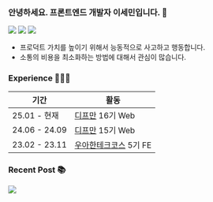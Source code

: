### 안녕하세요. 프론트엔드 개발자 이세민입니다. 👋

<a href="mailto:semnil5202@gmail.com"><img src="https://img.shields.io/badge/Gmail-D14836?style=for-the-badge&logo=Gmail&logoColor=white"/></a>
<a href="https://velog.io/@semnil5202/posts" target="_blank"><img src="https://img.shields.io/badge/Velog-00C689?style=for-the-badge&logo=Velog&logoColor=white"/></a>
<a href="https://se-een.vercel.app/" target="_blank"><img src="https://img.shields.io/badge/Portfolio-2A392F?style=for-the-badge&logo=ReadTheDocs&logoColor=white"/></a>

- 프로덕트 가치를 높이기 위해서 능동적으로 사고하고 행동합니다.
- 소통의 비용을 최소화하는 방법에 대해서 관심이 많습니다.

### Experience 🧑🏻‍💻
| 기간 | 활동 |
| ---- | ---- |
| 25.01 - 현재 | [디프만](https://github.com/depromeet) 16기 Web |
| 24.06 - 24.09 | [디프만](https://github.com/depromeet) 15기 Web |
| 23.02 - 23.11 | [우아한테크코스](https://github.com/woowacourse) 5기 FE |

### Recent Post 📚
<a href="https://velog-readme-stats.vercel.app/api/redirect?name=semnil5202"><img src="https://velog-readme-stats.vercel.app/api?name=semnil5202"></a>

